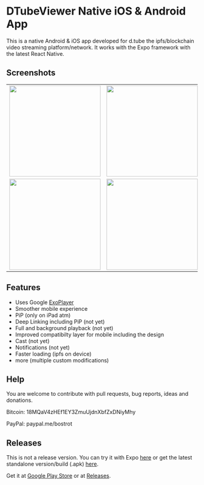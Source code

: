 # DTubeViewer Native iOS & Android App

This is a native Android & iOS app developed for d.tube the ipfs/blockchain video streaming platform/network. It works with the Expo framework with the latest React Native.

## Screenshots
<table>
<tr>
  <td><img width="240" src="https://i.imgur.com/tpf89jl.jpg"></img></td>
  <td><img width="240" src="https://i.imgur.com/srB97TA.jpg"></img></td>
  <td><img width="240" src="https://i.imgur.com/QDD5sKH.jpg"></img></td>
</tr>
<tr>
  <td><img width="240" src="https://i.imgur.com/jAjjhM3.jpg"></img></td>
  <td><img width="240" src="https://i.imgur.com/IhAtpqj.jpg"></img></td>
  <td><img width="240" src="https://i.imgur.com/gCMrizX.jpg"></img></td>
</tr>
</table>

## Features
* Uses Google <a href="https://github.com/google/ExoPlayer">ExoPlayer</a>
* Smoother mobile experience
* PiP (only on iPad atm)
* Deep Linking including PiP (not yet)
* Full and background playback (not yet)
* Improved compatibilty layer for mobile
including the design
* Cast (not yet)
* Notifications (not yet)
* Faster loading (ipfs on device)
* more (multiple custom modifications)

## Help
You are welcome to contribute with pull requests, bug reports, ideas and donations.

Bitcoin: 18MQaV4zHEf1EY3ZmuUjdnXbfZxDNiyMhy

PayPal: paypal.me/bostrot

## Releases
This is not a release version. You can try it with Expo <a href="https://expo.io/@bostrot/dtubeviewer">here</a> or
get the latest standalone version/build (.apk) <a href="https://expo.io/@bostrot/dtubeviewer/builds">here</a>.

Get it at <a href="https://play.google.com/store/apps/details?id=pro.bostrot.dtubeviewer">Google Play Store</a> or at <a href="https://github.com/bostrot/DTubeViewer/releases">Releases</a>.

